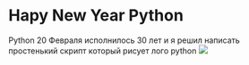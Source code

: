 # Hapy New Year Python
Python 20 Февраля исполнилось 30 лет и я решил написать простенький скрипт который рисует лого python
<img src="https://github.com/Vova2808/Python_30_Years/assets/96084748/997f0acc-3758-4b9c-b3b6-7846b0d6015b">
